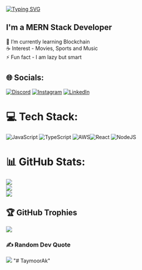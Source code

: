 <a href="https://git.io/typing-svg"><img src="https://readme-typing-svg.demolab.com?font=Operator+Mono&weight=600&size=50&pause=1000&color=FAFAFA&center=true&vCenter=true&width=940&lines=Hello+there%2C+I+am+Taymoor+Akbar!" alt="Typing SVG" /></a>
<!-- <img src="./assets/borderseperator.gif"> -->
## I'm a MERN Stack Developer 
🔭 I’m currently learning Blockchain<br>☕ Interest - Movies, Sports and Music<br>⚡ Fun fact - I am lazy but smart

## 🌐 Socials:
[![Discord](https://img.shields.io/badge/Discord-%237289DA.svg?logo=discord&logoColor=white)](https://discordapp.com/users/1023957441894957188) [![Instagram](https://img.shields.io/badge/Instagram-%23E4405F.svg?logo=Instagram&logoColor=white)](https://instagram.com/taymoorakbar) [![LinkedIn](https://img.shields.io/badge/LinkedIn-%230077B5.svg?logo=linkedin&logoColor=white)](https://www.linkedin.com/in/taymoor-akbar-04918710b/)


# 💻 Tech Stack:
![JavaScript](https://img.shields.io/badge/javascript-%23323330.svg?style=for-the-badge&logo=javascript&logoColor=%23F7DF1E) ![TypeScript](https://img.shields.io/badge/typescript-%23007ACC.svg?style=for-the-badge&logo=typescript&logoColor=white) ![AWS](https://img.shields.io/badge/AWS-%23FF9900.svg?style=for-the-badge&logo=amazon-aws&logoColor=white)![React](https://img.shields.io/badge/react-%2523DD0031.svg?style=for-the-badge&logo=react&logoColor=white) ![NodeJS](https://img.shields.io/badge/node.js-6DA55F?style=for-the-badge&logo=node.js&logoColor=white)

# 📊 GitHub Stats:
![](https://github-readme-stats.vercel.app/api?username=taymoorak&theme=radical&hide_border=true&include_all_commits=true&count_private=true)<br/>
![](https://github-readme-streak-stats.herokuapp.com/?user=taymoorak&theme=radical&hide_border=true)<br/>
![](https://github-readme-stats.vercel.app/api/top-langs/?username=taymoorak&theme=radical&hide_border=true&include_all_commits=true&count_private=true&layout=compact)

## 🏆 GitHub Trophies
![](https://github-profile-trophy.vercel.app/?username=taymoorak&theme=discord&no-frame=false&no-bg=true&margin-w=4)

### ✍️ Random Dev Quote
![](https://quotes-github-readme.vercel.app/api?type=horizontal&theme=radical)
"# TaymoorAk" 
